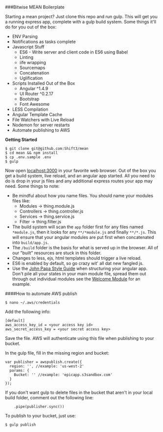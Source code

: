 ###Bitwise MEAN Boilerplate

Starting a mean project?  Just clone this repo and run gulp.  This will get you a running express app, complete with
a gulp build system.  Some things it'll do for you out of the box:

* ENV Parsing
* Notifications as tasks complete
* Javascript Stuff
    * ES6 - Write server and client code in ES6 using Babel
    * Linting
    * iife wrapping
    * Sourcemaps
    * Concatenation
    * Uglification
* Scripts Installed Out of the Box
    * Angular ^1.4.9
    * UI Router ^0.2.17
    * Bootstrap
    * Font Awesome
* LESS Compilation
* Angular Template Cache
* File Watchers with Live Reload
* Nodemon for server restarts
* Automate publishing to AWS

**Getting Started**

```
$ git clone git@github.com:Shift3/mean
$ cd mean && npm install
$ cp .env.sample .env
$ gulp
```

Now open [localhost:3000](http://localhost:3000) in your favorite web browser.  Out of the box you get a build system,
live reload, and an angular app started.  All you need to do is drop in your js files and any additional express routes
your app may need.  Some things to note:

* Be mindful about how you name files.  You should name your modules files like:
    * Modules -> thing.module.js
    * Controllers -> thing.controller.js
    * Services -> thing.service.js
    * Filter -> thing.filter.js
* The build system will scan the `app` folder first for any files named `*module.js`, then it looks for any `**/*module.js`
and finally `**/*.js`.  This will ensure that your angular modules are put first when concatenated into `build/app.js`.
* The `/build` folder is the basis for what is served up in the browser.  All of our "built" resources are stuck in this
folder.  
* Changes to less, ejs, html templates should trigger a live reload.
* ES6 is enabled by default, so go crazy wit' all dat new fangled js.
* Use the [John Papa Style Guide](https://github.com/johnpapa/angular-styleguide) when structuring your angular app.  Don't
pile all your states in your main module file, spread them out through out individual modules see the [Welcome Module](https://github.com/Shift3/mean/blob/master/app/welcome/module.js)
for an example.

####How to automate AWS publish
```
$ nano ~/.aws/credentials
```
Add the following info:
```
[default]
aws_access_key_id = <your access key id>
aws_secret_access_key = <your secret access key>
```
Save the file. AWS will authenticate using this file when publishing to your bucket.

In the gulp file, fill in the missing region and bucket:
```
var publisher = awspublish.create({
  region: '', //example: 'us-west-2'
  params: {
    Bucket: '' //example: 'epicapp.s3sandbox.com'
  }
});
```
If you don't want gulp to delete files in the bucket that aren't in your local build folder, comment out the following line:
```
    .pipe(publisher.sync())
```
To publish to your bucket, just use:
```
$ gulp publish
```
